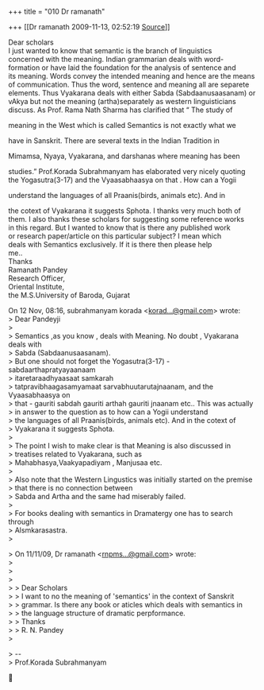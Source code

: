 +++
title = "010 Dr ramanath"

+++
[[Dr ramanath	2009-11-13, 02:52:19 [Source](https://groups.google.com/g/bvparishat/c/jw1mqTIlJ7A)]]



Dear scholars  
I just wanted to know that semantic is the branch of linguistics  
concerned with the meaning. Indian grammarian deals with word-  
formation or have laid the foundation for the analysis of sentence and  
its meaning. Words convey the intended meaning and hence are the means  
of communication. Thus the word, sentence and meaning all are separete  
elements. Thus Vyakarana deals with either Sabda (Sabdaanusaasanam) or  
vAkya but not the meaning (artha)separately as western linguisticians  
discuss. As Prof. Rama Nath Sharma has clarified that “ The study of  

meaning in the West which is called Semantics is not exactly what we  

have in Sanskrit. There are several texts in the Indian Tradition in  

Mimamsa, Nyaya, Vyakarana, and darshanas where meaning has been  

studies.” Prof.Korada Subrahmanyam has elaborated very nicely quoting  
the Yogasutra(3-17) and the Vyaasabhaasya on that . How can a Yogii  

understand the languages of all Praanis(birds, animals etc). And in  

the cotext of Vyakarana it suggests Sphota. I thanks very much both of  
them. I also thanks these scholars for suggesting some reference works  
in this regard. But I wanted to know that is there any published work  
or research paper/article on this particular subject? I mean which  
deals with Semantics exclusively. If it is there then please help  
me..  
Thanks  
Ramanath Pandey  
Research Officer,  
Oriental Institute,  
the M.S.University of Baroda, Gujarat  

  
  
On 12 Nov, 08:16, subrahmanyam korada \<[korad...@gmail.com]()\> wrote:  
\> Dear Pandeyji  
\>  
\> Semantics ,as you know , deals with Meaning. No doubt , Vyakarana deals with  
\> Sabda (Sabdaanusaasanam).  
\> But one should not forget the Yogasutra(3-17) - sabdaarthapratyayaanaam  
\> itaretaraadhyaasaat samkarah  
\> tatpravibhaagasamyamaat sarvabhuutarutajnaanam, and the Vyaasabhaasya on  
\> that - gauriti sabdah gauriti arthah gauriti jnaanam etc.. This was actually  
\> in answer to the question as to how can a Yogii understand  
\> the languages of all Praanis(birds, animals etc). And in the cotext of  
\> Vyakarana it suggests Sphota.  
\>  
\> The point I wish to make clear is that Meaning is also discussed in  
\> treatises related to Vyakarana, such as  
\> Mahabhasya,Vaakyapadiyam , Manjusaa etc.  
\>  
\> Also note that the Western Lingustics was initially started on the premise  
\> that there is no connection between  
\> Sabda and Artha and the same had miserably failed.  
\>  
\> For books dealing with semantics in Dramatergy one has to search
through  
\> Alsmkarasastra.  
\>  

\> On 11/11/09, Dr ramanath \<[rnpms...@gmail.com]()\> wrote:  
\>  
\>  
\>  
\> \> Dear Scholars  
\> \> I want to no the meaning of 'semantics' in the context of Sanskrit  
\> \> grammar. Is there any book or aticles which deals with semantics in  
\> \> the language structure of dramatic perpformance.  
\> \> Thanks  
\> \> R. N. Pandey  
\>  

\> --  
\> Prof.Korada Subrahmanyam  



